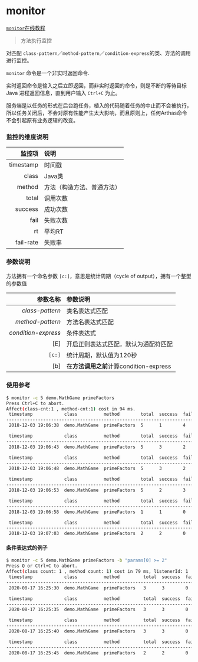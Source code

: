 monitor
=======

[`monitor`在线教程](https://arthas.aliyun.com/doc/arthas-tutorials.html?language=cn&id=command-monitor)

> 方法执行监控

对匹配 `class-pattern`／`method-pattern`／`condition-express`的类、方法的调用进行监控。

`monitor` 命令是一个非实时返回命令.

实时返回命令是输入之后立即返回，而非实时返回的命令，则是不断的等待目标 Java 进程返回信息，直到用户输入 `Ctrl+C` 为止。

服务端是以任务的形式在后台跑任务，植入的代码随着任务的中止而不会被执行，所以任务关闭后，不会对原有性能产生太大影响，而且原则上，任何Arthas命令不会引起原有业务逻辑的改变。

### 监控的维度说明

|监控项|说明|
|---:|:---|
|timestamp|时间戳|
|class|Java类|
|method|方法（构造方法、普通方法）|
|total|调用次数|
|success|成功次数|
|fail|失败次数|
|rt|平均RT|
|fail-rate|失败率|

### 参数说明

方法拥有一个命名参数 `[c:]`，意思是统计周期（cycle of output），拥有一个整型的参数值

|参数名称|参数说明|
|---:|:---|
|*class-pattern*|类名表达式匹配|
|*method-pattern*|方法名表达式匹配|
|*condition-express*|条件表达式|
|[E]|开启正则表达式匹配，默认为通配符匹配|
|`[c:]`|统计周期，默认值为120秒|
|[b]|在**方法调用之前**计算condition-express|

### 使用参考

```bash
$ monitor -c 5 demo.MathGame primeFactors
Press Ctrl+C to abort.
Affect(class-cnt:1 , method-cnt:1) cost in 94 ms.
 timestamp            class          method        total  success  fail  avg-rt(ms)  fail-rate
-----------------------------------------------------------------------------------------------
 2018-12-03 19:06:38  demo.MathGame  primeFactors  5      1        4     1.15        80.00%

 timestamp            class          method        total  success  fail  avg-rt(ms)  fail-rate
-----------------------------------------------------------------------------------------------
 2018-12-03 19:06:43  demo.MathGame  primeFactors  5      3        2     42.29       40.00%

 timestamp            class          method        total  success  fail  avg-rt(ms)  fail-rate
-----------------------------------------------------------------------------------------------
 2018-12-03 19:06:48  demo.MathGame  primeFactors  5      3        2     67.92       40.00%

 timestamp            class          method        total  success  fail  avg-rt(ms)  fail-rate
-----------------------------------------------------------------------------------------------
 2018-12-03 19:06:53  demo.MathGame  primeFactors  5      2        3     0.25        60.00%

 timestamp            class          method        total  success  fail  avg-rt(ms)  fail-rate
-----------------------------------------------------------------------------------------------
 2018-12-03 19:06:58  demo.MathGame  primeFactors  1      1        0     0.45        0.00%

 timestamp            class          method        total  success  fail  avg-rt(ms)  fail-rate
-----------------------------------------------------------------------------------------------
 2018-12-03 19:07:03  demo.MathGame  primeFactors  2      2        0     3182.72     0.00%
```

#### 条件表达式的例子
```bash
$ monitor -c 5 demo.MathGame primeFactors -b "params[0] >= 2"
Press Q or Ctrl+C to abort.
Affect(class count: 1 , method count: 1) cost in 79 ms, listenerId: 1
 timestamp            class          method         total  success  fail  avg-rt(ms)  fail-rate   
-----------------------------------------------------------------------------------------------
 2020-08-17 16:25:30  demo.MathGame  primeFactors   3      3        0     18.99       0.00%       

 timestamp            class          method         total  success  fail  avg-rt(ms)  fail-rate   
-----------------------------------------------------------------------------------------------
 2020-08-17 16:25:35  demo.MathGame  primeFactors   3      3        0     1.02        0.00%       

 timestamp            class          method         total  success  fail  avg-rt(ms)  fail-rate   
-----------------------------------------------------------------------------------------------
 2020-08-17 16:25:40  demo.MathGame  primeFactors   3      3        0     0.74        0.00%       

 timestamp            class          method         total  success  fail  avg-rt(ms)  fail-rate   
-----------------------------------------------------------------------------------------------
 2020-08-17 16:25:45  demo.MathGame  primeFactors   2      2        0     1.94        0.00%
```
